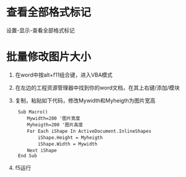 # 查看全部格式标记
设置-显示-查看全部格式标记

# 批量修改图片大小
1. 在word中按alt+f11组合键，进入VBA模式
2. 在左边的工程资源管理器中找到你的word文档，在其上右键/添加/模块
3. 复制，粘贴如下代码，修改Mywidth和Myheigth为图片宽高

        Sub Macro()
        　　Mywidth=200 '图片宽度
        　　Myheigth=200 '图片高度
        　　For Each iShape In ActiveDocument.InlineShapes
            　　iShape.Height = Myheigth
            　　iShape.Width = Mywidth
        　　Next iShape
        End Sub

4. f5运行
　　
